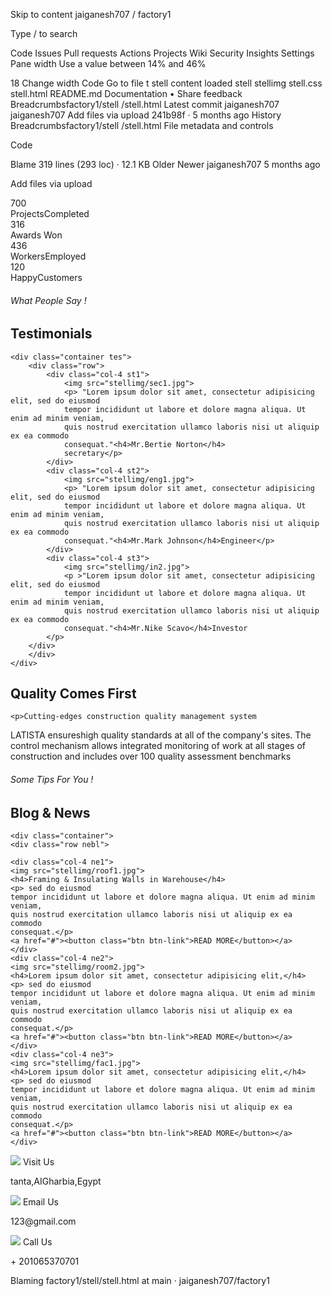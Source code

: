 Skip to content
jaiganesh707
/
factory1

Type / to search

Code
Issues
Pull requests
Actions
Projects
Wiki
Security
Insights
Settings
Pane width
Use a value between 14% and 46%

18
Change width
Code
Go to file
t
stell content loaded
stell
stellimg
stell.css
stell.html
README.md
Documentation • Share feedback
Breadcrumbsfactory1/stell
/stell.html
Latest commit
jaiganesh707
jaiganesh707
Add files via upload
241b98f
 · 
5 months ago
History
Breadcrumbsfactory1/stell
/stell.html
File metadata and controls

Code

Blame
319 lines (293 loc) · 12.1 KB
Older
Newer
jaiganesh707
5 months ago

Add files via upload
	<div class="row">
	<div class="col-6 coun1">
		<div class="box">
			<div class="counter">700</div>
			<div class="text">ProjectsCompleted</div>
		</div>
		<div class="box">
			<div class="counter">316</div>
			<div class="text">Awards Won</div>
		</div>
	</div>
	<div class="col-6 coun2">
		<div class="box">
			<div class="counter">436</div>
			<div class="text">WorkersEmployed</div>
		</div>
		<div class="box">
			<div class="counter">120</div>
			<div class="text">HappyCustomers</div>
		</div>
	</div>
</div>
</div>
<script>
				$(document).ready(function(){
					$(".counter").counterUp({
						delay: 10,
						time: 1200
		});

	});

</script>


<div class="test">
	<h6>What People Say !</h6>
	<h2>Testimonials</h2>

	<div class="container tes">
		<div class="row">
			<div class="col-4 st1">
				<img src="stellimg/sec1.jpg">
				<p> "Lorem ipsum dolor sit amet, consectetur adipisicing elit, sed do eiusmod
				tempor incididunt ut labore et dolore magna aliqua. Ut enim ad minim veniam,
				quis nostrud exercitation ullamco laboris nisi ut aliquip ex ea commodo
				consequat."<h4>Mr.Bertie Norton</h4>
			    secretary</p>
			</div>
			<div class="col-4 st2">
				<img src="stellimg/eng1.jpg">
				<p> "Lorem ipsum dolor sit amet, consectetur adipisicing elit, sed do eiusmod
				tempor incididunt ut labore et dolore magna aliqua. Ut enim ad minim veniam,
				quis nostrud exercitation ullamco laboris nisi ut aliquip ex ea commodo
				consequat."<h4>Mr.Mark Johnson</h4>Engineer</p>
			</div>
			<div class="col-4 st3">
				<img src="stellimg/in2.jpg">
				<p >"Lorem ipsum dolor sit amet, consectetur adipisicing elit, sed do eiusmod
				tempor incididunt ut labore et dolore magna aliqua. Ut enim ad minim veniam,
				quis nostrud exercitation ullamco laboris nisi ut aliquip ex ea commodo
				consequat."<h4>Mr.Nike Scavo</h4>Investor
			</p>
		</div>
		</div>
	</div>
</div>
<div class="quality">
	<h2>Quality Comes First</h2>

	<p>Cutting-edges construction quality management system
LATISTA ensureshigh quality standards at all of the
company's sites. The control mechanism allows
integrated monitoring of work at all stages of
construction and includes over 100 quality assessment
benchmarks</p>	
</div>
<div class="news">
	<h6>Some Tips For You !</h6>
	<h2>Blog & News</h2>

	<div class="container">
	<div class="row nebl">

	<div class="col-4 ne1">
	<img src="stellimg/roof1.jpg">		
	<h4>Framing & Insulating Walls in Warehouse</h4> 
	<p> sed do eiusmod
	tempor incididunt ut labore et dolore magna aliqua. Ut enim ad minim veniam,
	quis nostrud exercitation ullamco laboris nisi ut aliquip ex ea commodo
	consequat.</p>
	<a href="#"><button class="btn btn-link">READ MORE</button></a>
	</div>
	<div class="col-4 ne2">
	<img src="stellimg/room2.jpg">		
	<h4>Lorem ipsum dolor sit amet, consectetur adipisicing elit,</h4> 
	<p> sed do eiusmod
	tempor incididunt ut labore et dolore magna aliqua. Ut enim ad minim veniam,
	quis nostrud exercitation ullamco laboris nisi ut aliquip ex ea commodo
	consequat.</p>
	<a href="#"><button class="btn btn-link">READ MORE</button></a>
	</div>
	<div class="col-4 ne3">
	<img src="stellimg/fac1.jpg">
	<h4>Lorem ipsum dolor sit amet, consectetur adipisicing elit,</h4> 
	<p> sed do eiusmod
	tempor incididunt ut labore et dolore magna aliqua. Ut enim ad minim veniam,
	quis nostrud exercitation ullamco laboris nisi ut aliquip ex ea commodo
	consequat.</p>
	<a href="#"><button class="btn btn-link">READ MORE</button></a>
	</div>
</div>
</div>
</div>

<footer>
	<div class="fot">
		<div class="container">
			<div class="row fot1">
				<div class="col-4">
					<img src="stellimg/fo1.png" h3> Visit Us</h3><p>tanta,AIGharbia,Egypt</p>
				</div>
				<div class="col-4">
					<img src="stellimg/fo2.png" h3> Email Us</h3><p>123@gmail.com</p>
				</div>
				<div class="col-4">
					<img src="stellimg/fo3.png" h3> Call Us</h3><p>+ 201065370701</p>
				</div>
			</div>
		</div>
	</div>
</footer>


</body>
</html>
Blaming factory1/stell/stell.html at main · jaiganesh707/factory1

